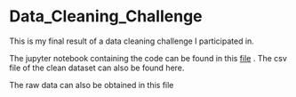 # Data_Cleaning_Challenge

This is my final result of a data cleaning challenge I participated in.

The jupyter notebook containing the code can be found in this [file](https://github.com/PaulaBesst/Data_Cleaning_Challenge/blob/84313c01d4c4f031e407ae0a3d677e001a5cd371/fifa21%20data/FIFA21.ipynb)         . The csv file of the clean dataset can also be found here.

The raw data can also be obtained in this file
